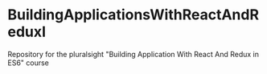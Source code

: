 # BuildingApplicationsWithReactAndReduxI
Repository for the pluralsight "Building Application With React And Redux in ES6" course
